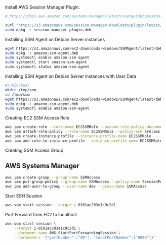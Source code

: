 Install AWS Session Manager Plugin.
```sh
# https://docs.aws.amazon.com/systems-manager/latest/userguide/session-manager-working-with-install-plugin.html

curl "https://s3.amazonaws.com/session-manager-downloads/plugin/latest/ubuntu_64bit/session-manager-plugin.deb" -o "session-manager-plugin.deb"
sudo dpkg -i session-manager-plugin.deb
```

Installing SSM Agent on Debian Server instances
```sh
wget https://s3.amazonaws.com/ec2-downloads-windows/SSMAgent/latest/debian_amd64/amazon-ssm-agent.deb
sudo dpkg -i amazon-ssm-agent.deb
sudo systemctl enable amazon-ssm-agent
sudo systemctl start amazon-ssm-agent
sudo systemctl status amazon-ssm-agent
```

Installing SSM Agent on Debian Server instances with User Data
```sh
#!/bin/bash
mkdir /tmp/ssm
cd /tmp/ssm
wget https://s3.amazonaws.com/ec2-downloads-windows/SSMAgent/latest/debian_amd64/amazon-ssm-agent.deb
sudo dpkg -i amazon-ssm-agent.deb
sudo systemctl enable amazon-ssm-agent
```

Creating EC2 SSM Access Role
```sh
aws iam create-role --role-name EC2SSMRole --assume-role-policy-document file://EC2AssumeRole.json
aws iam attach-role-policy --role-name EC2SSMRole --policy-arn arn:aws:iam::aws:policy/AmazonSSMFullAccess
aws iam create-instance-profile --instance-profile-name EC2SSMRole
aws iam add-role-to-instance-profile --instance-profile-name EC2SSMRole --role-name EC2SSMRole
```

Creating SSM Access Group
## AWS Systems Manager
```sh
aws iam create-group --group-name SSMAccess
aws iam put-group-policy --group-name SSMAccess --policy-name SessionPolicy --policy-document file://SessionPolicy.json
aws iam add-user-to-group --user-name dev --group-name SSMAccess
```

Start SSH Session
```sh
aws ssm start-session --target i-0101ac203e1c9c2d1
```

Port Forward from EC2 to localhost
```sh
aws ssm start-session \
    --target i-0101ac203e1c9c2d1 \
    --document-name AWS-StartPortForwardingSession \
    --parameters '{"portNumber":["80"], "localPortNumber":["8080"]}'
```